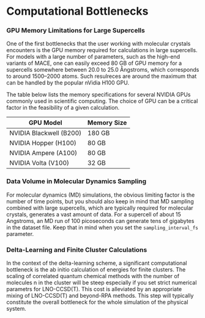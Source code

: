 # Computational Bottlenecks
### GPU Memory Limitations for Large Supercells

One of the first bottlenecks that the user working with molecular crystals encounters is the GPU memory required for calculations in large supercells. For models with a large number of parameters, such as the high-end variants of MACE, one can easily exceed 80 GB of GPU memory for a supercells somewhere between 20.0 to 25.0 Ångstroms, which corresponds to around 1500–2000 atoms. Such resulreces are around the maximum that can be handled by the popular nVidia H100 GPU.

The table below lists the memory specifications for several NVIDIA GPUs commonly used in scientific computing. The choice of GPU can be a critical factor in the feasibility of a given calculation.

| GPU Model                  | Memory Size |
| -------------------------- | ----------- |
| NVIDIA Blackwell (B200)    | 180 GB      |
| NVIDIA Hopper (H100)       | 80 GB       |
| NVIDIA Ampere (A100)       | 80 GB       |
| NVIDIA Volta (V100)        | 32 GB       |

### Data Volume in Molecular Dynamics Sampling

For molecular dynamics (MD) simulations, the obvious limiting factor is the number of time points, but you should
also keep in mind that MD sampling combined with large supercells, which are typically required for molecular crystals,
generates a vast amount of data. For a supercell of about 15 Angstroms, an MD run of 100 picoseconds can generate
tens of gigabytes in the dataset file. Keep that in mind when you set the `sampling_interval_fs` parameter. 

### Delta-Learning and Finite Cluster Calculations

In the context of the delta-learning scheme, a significant computational bottleneck is the ab initio calculation of energies for finite clusters. The scaling of correlated quantum chemical methods with the number of molecules n in the cluster will
be steep especially if you set strict numerical parametrs for LNO-CCSD(T). This cost is alleviated by an appropriate mixing of LNO-CCSD(T)  and beyond-RPA methods. This step will typically constitute the 
overall bottleneck for the whole simulation of the physical system.
